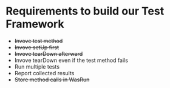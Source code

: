 # Requirements to build our Test Framework

- ~~Invove test method~~
- ~~Invove setUp first~~
- ~~Invove tearDown afterward~~
- Invove tearDown even if the test method fails
- Run multiple tests
- Report collected results
- ~~Store method calls in WasRun~~
